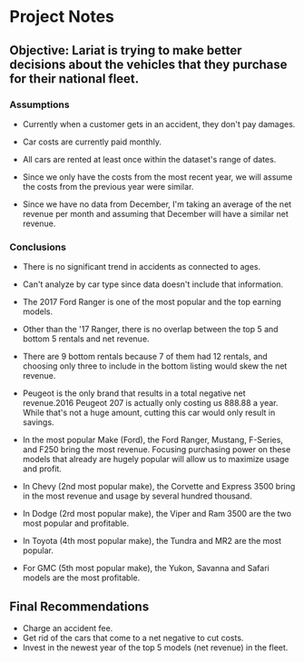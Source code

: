 # Project Notes #

## Objective: Lariat is trying to make better decisions about the vehicles that they purchase for their national fleet.


### Assumptions
* Currently when a customer gets in an accident, they don't pay damages.

* Car costs are currently paid monthly.

* All cars are rented at least once within the dataset's range of dates.

* Since we only have the costs from the most recent year, we will assume the costs from the previous year were similar.

* Since we have no data from December, I'm taking an average of the net revenue per month and assuming that December will have a similar net revenue.

### Conclusions
* There is no significant trend in accidents as connected to ages.

* Can't analyze by car type since data doesn't include that information.

* The 2017 Ford Ranger is one of the most popular and the top earning models.

* Other than the '17 Ranger, there is no overlap between the top 5 and bottom 5 rentals and net revenue.

* There are 9 bottom rentals because 7 of them had 12 rentals, and choosing only three to include in the bottom listing would skew the net revenue.

* Peugeot is the only brand that results in a total negative net revenue.2016 Peugeot 207 is actually only costing us 888.88 a year. While that's not a huge amount, cutting this car would only result in savings.

* In the most popular Make (Ford), the Ford Ranger, Mustang, F-Series, and F250 bring the most revenue. Focusing purchasing power on these models that already are hugely popular will allow us to maximize usage and profit.

* In Chevy (2nd most popular make), the Corvette and Express 3500 bring in the most revenue and usage by several hundred thousand.

* In Dodge (2rd most popular make), the Viper and Ram 3500 are the two most popular and profitable.

* In Toyota (4th most popular make), the Tundra and MR2 are the most popular.

* For GMC (5th most popular make), the Yukon, Savanna and Safari models are the most profitable.

## Final Recommendations

* Charge an accident fee.
* Get rid of the cars that come to a net negative to cut costs.
* Invest in the newest year of the top 5 models (net revenue) in the fleet.
